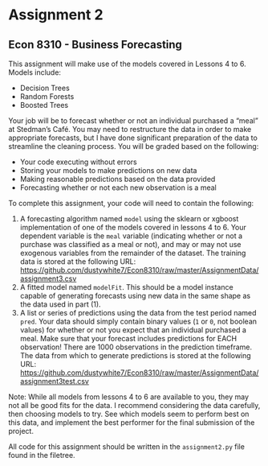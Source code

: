# Assignment 2
## Econ 8310 - Business Forecasting

This assignment will make use of the models covered in Lessons 4 to 6. Models include:

- Decision Trees
- Random Forests
- Boosted Trees

Your job will be to forecast whether or not an individual purchased a “meal” at Stedman’s Café. You may need to restructure the data in order to make appropriate forecasts, but I have done significant preparation of the data to streamline the cleaning process. You will be graded based on the following:

- Your code executing without errors
- Storing your models to make predictions on new data
- Making reasonable predictions based on the data provided
- Forecasting whether or not each new observation is a meal

To complete this assignment, your code will need to contain the following:
1. A forecasting algorithm named `model` using the sklearn or xgboost implementation of one of the models covered in lessons 4 to 6. Your dependent variable is the `meal` variable (indicating whether or not a purchase was classified as a meal or not), and may or may not use exogenous variables from the remainder of the dataset. The training data is stored at the following URL: https://github.com/dustywhite7/Econ8310/raw/master/AssignmentData/assignment3.csv
2. A fitted model named `modelFit`. This should be a model instance capable of generating forecasts using new data in the same shape as the data used in part (1).
3. A list or series of predictions using the data from the test period named `pred`. Your data should simply contain binary values (`1` or `0`, not boolean values) for whether or not you expect that an individual purchased a meal.
Make sure that your forecast includes predictions for EACH observation! There are 1000 observations in the prediction timeframe. The data from which to generate predictions is stored at the following URL: https://github.com/dustywhite7/Econ8310/raw/master/AssignmentData/assignment3test.csv

Note: While all models from lessons 4 to 6 are available to you, they may not all be good fits for the data. I recommend considering the data carefully, then choosing models to try. See which models seem to perform best on this data, and implement the best performer for the final submission of the project.

All code for this assignment should be written in the `assignment2.py` file found in the filetree.
